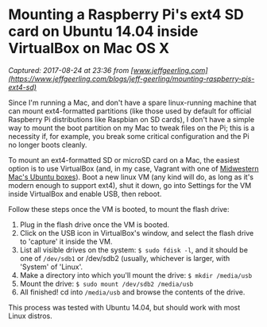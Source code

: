 # Mounting a Raspberry Pi's ext4 SD card on Ubuntu 14.04 inside VirtualBox on Mac OS X

_Captured: 2017-08-24 at 23:36 from [www.jeffgeerling.com](https://www.jeffgeerling.com/blogs/jeff-geerling/mounting-raspberry-pis-ext4-sd)_

Since I'm running a Mac, and don't have a spare linux-running machine that can mount ext4-formatted partitions (like those used by default for official Raspberry Pi distributions like Raspbian on SD cards), I don't have a simple way to mount the boot partition on my Mac to tweak files on the Pi; this is a necessity if, for example, you break some critical configuration and the Pi no longer boots cleanly.

To mount an ext4-formatted SD or microSD card on a Mac, the easiest option is to use VirtualBox (and, in my case, Vagrant with one of [Midwestern Mac's Ubuntu boxes](http://files.jeffgeerling.com/)). Boot a new linux VM (any kind will do, as long as it's modern enough to support ext4), shut it down, go into Settings for the VM inside VirtualBox and enable USB, then reboot.

Follow these steps once the VM is booted, to mount the flash drive:

  1. Plug in the flash drive once the VM is booted.
  2. Click on the USB icon in VirtualBox's window, and select the flash drive to 'capture' it inside the VM.
  3. List all visible drives on the system: `$ sudo fdisk -l`, and it should be one of `/dev/sdb1` or /dev/sdb2 (usually, whichever is larger, with 'System' of 'Linux'.
  4. Make a directory into which you'll mount the drive: `$ mkdir /media/usb`
  5. Mount the drive: `$ sudo mount /dev/sdb2 /media/usb`
  6. All finished! cd into `/media/usb` and browse the contents of the drive.

This process was tested with Ubuntu 14.04, but should work with most Linux distros.
